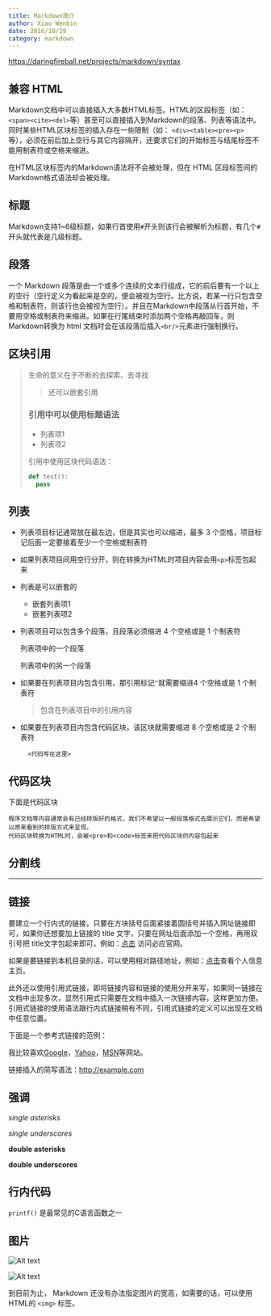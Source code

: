 ```yaml
---
title: Markdown简介
author: Xiao Wenbin
date: 2016/10/29
category: markdown
---
```


https://daringfireball.net/projects/markdown/syntax

## 兼容 HTML

Markdown文档中可以直接插入大多数HTML标签。HTML的区段标签（如：`<span><cite><del>`等）甚至可以直接插入到Markdown的段落、列表等语法中。同时某些HTML区块标签的插入存在一些限制（如： `<div><table><pre><p>` 等），必须在前后加上空行与其它内容隔开，还要求它们的开始标签与结尾标签不能用制表符或空格来缩进。

在HTML区块标签内的Markdown语法将不会被处理，但在 HTML 区段标签间的Markdown格式语法却会被处理。

## 标题

Markdown支持1~6级标题，如果行首使用`#`开头则该行会被解析为标题，有几个`#`开头就代表是几级标题。


## 段落
一个 Markdown 段落是由一个或多个连续的文本行组成，它的前后要有一个以上的空行（空行定义为看起来是空的，便会被视为空行。比方说，若某一行只包含空格和制表符，则该行也会被视为空行）。并且在Markdown中段落从行首开始，不要用空格或制表符来缩进。如果在行尾结束时添加两个空格再敲回车，则Markdown转换为 html 文档时会在该段落后插入`<br/>`元素进行强制换行。  

## 区块引用

> 生命的意义在于不断的去探索、去寻找
>
> > 还可以嵌套引用
>
> ### 引用中可以使用标题语法
>
> * 列表项1
> * 列表项2
>
> 引用中使用区块代码语法：
>
> ```python
> def test():
> 	pass
> ```

## 列表
* 列表项目标记通常放在最左边，但是其实也可以缩进，最多 3 个空格，项目标记后面一定要接着至少一个空格或制表符
* 如果列表项目间用空行分开，则在转换为HTML时项目内容会用`<p>`标签包起来
* 列表是可以嵌套的
  * 嵌套列表项1
  * 嵌套列表项2


* 列表项目可以包含多个段落，且段落必须缩进 4 个空格或是 1 个制表符

  列表项中的一个段落

  列表项中的另一个段落

* 如果要在列表项目内包含引用，那引用标记`^`就需要缩进4 个空格或是 1 个制表符

  > 包含在列表项目中的引用内容



* 如果要在列表项目内包含代码区块，该区块就需要缩进 8 个空格或是 2 个制表符

        <代码写在这里>


## 代码区块
下面是代码区块

    程序文档等内容通常会有已经排版好的格式，我们不希望以一般段落格式去展示它们，而是希望以原来看到的排版方式来呈现。
    代码区块转换为HTML时，会被<pre>和<code>标签来把代码区块的内容包起来

## 分割线

---

## 链接
要建立一个行内式的链接，只要在方块括号后面紧接着圆括号并插入网址链接即可，如果你还想要加上链接的 title 文字，只要在网址后面添加一个空格，再用双引号把 title文字包起来即可，例如：[点击](http://www.baidu.com/ "必应搜索") 访问必应官网。

如果是要链接到本机目录的话，可以使用相对路径地址，例如：[点击](/about.html)查看个人信息主页。

此外还以使用引用式链接，即将链接内容和链接的使用分开来写，如果同一链接在文档中出现多次，显然引用式只需要在文档中插入一次链接内容，这样更加方便。引用式链接的使用语法跟行内式链接稍有不同，引用式链接的定义可以出现在文档中任意位置。

下面是一个参考式链接的范例：

我比较喜欢[Google][1]，[Yahoo][2]，[MSN][3]等网站。

[1]: http://google.com/        "Google"
[2]: http://search.yahoo.com/  "Yahoo Search"
[3]: http://search.msn.com/    "MSN Search"

链接插入的简写语法：<http://example.com>

## 强调

*single asterisks*

_single underscores_

**double asterisks**

__double underscores__

## 行内代码
`printf()` 是最常见的C语言函数之一

## 图片

![Alt text](/path/to/img.jpg "Optional title")

![Alt text][id]

[id]: url/to/image  "Optional title attribute"

到目前为止， Markdown 还没有办法指定图片的宽高，如需要的话，可以使用HTML的 `<img>` 标签。
